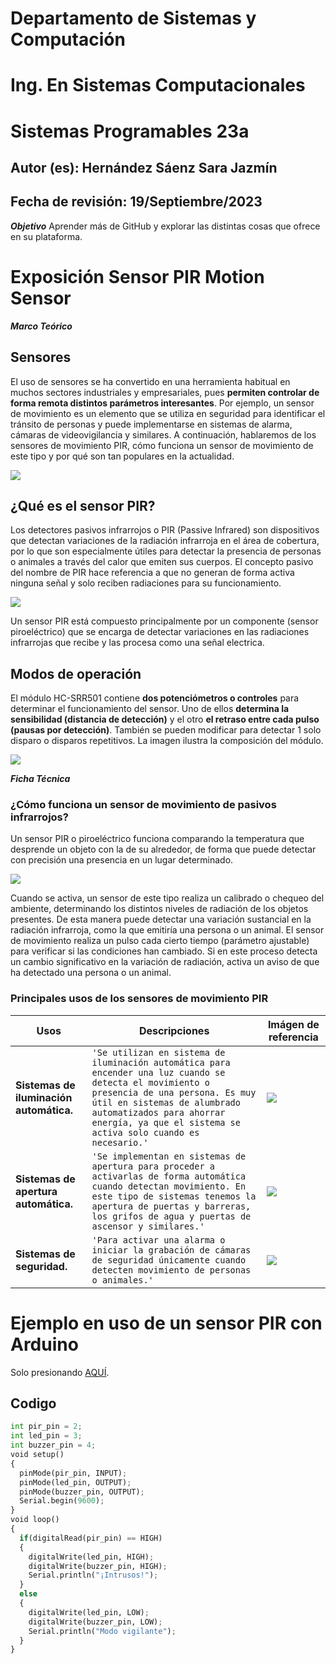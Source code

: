 # Departamento de Sistemas y Computación
# Ing. En Sistemas Computacionales
# Sistemas Programables 23a

## Autor (es): Hernández Sáenz Sara Jazmín
## Fecha de revisión: 19/Septiembre/2023

**_Objetivo_**
Aprender más de GitHub y explorar las distintas cosas que ofrece en su plataforma.


# Exposición Sensor PIR Motion Sensor

**_Marco Teórico_**
## Sensores
El uso de sensores se ha convertido en una herramienta habitual en muchos sectores industriales y empresariales, pues **permiten controlar de forma remota distintos parámetros interesantes**. Por ejemplo, un sensor de movimiento es un elemento que se utiliza en seguridad para identificar el tránsito de personas y puede implementarse en sistemas de alarma, cámaras de videovigilancia y similares. A continuación, hablaremos de los sensores de movimiento PIR, cómo funciona un sensor de movimiento de este tipo y por qué son tan populares en la actualidad.

![](https://sites.google.com/a/utecnologica.edu.bo/iot-wearablesensaludutb/_/rsrc/1458974819461/sobre/marco-teorico/sensores/robotica-introduccin-17-638.jpg)

## ¿Qué es el sensor PIR?
Los detectores pasivos infrarrojos o PIR (Passive Infrared) son dispositivos que detectan variaciones de la radiación infrarroja en el área de cobertura, por lo que son especialmente útiles para detectar la presencia de personas o animales a través del calor que emiten sus cuerpos. El concepto pasivo del nombre de PIR hace referencia a que no generan de forma activa ninguna señal y solo reciben radiaciones para su funcionamiento.

![](https://www.puntoflotante.net/SENSOR-HC-SR501-1000-M.jpg)

Un sensor PIR está compuesto principalmente por un componente (sensor piroeléctrico) que se encarga de detectar variaciones en las radiaciones infrarrojas que recibe y las procesa como una señal electrica.

## Modos de operación
El módulo HC-SRR501 contiene **dos potenciómetros o controles** para determinar el funcionamiento del sensor. Uno de ellos **determina la sensibilidad (distancia de detección)** y el otro **el retraso entre cada pulso (pausas por detección)**. También se pueden modificar para detectar 1 solo disparo o disparos repetitivos. La imagen ilustra la composición del módulo.

![](https://i0.wp.com/blog.330ohms.com/wp-content/uploads/2020/12/HC-SR501.png?w=523&ssl=1)

**_Ficha Técnica_**
### ¿Cómo funciona un sensor de movimiento de pasivos infrarrojos?
Un sensor PIR o piroeléctrico funciona comparando la temperatura que desprende un objeto con la de su alrededor, de forma que puede detectar con precisión una presencia en un lugar determinado.

![](https://i0.wp.com/blog.330ohms.com/wp-content/uploads/2020/12/destacada.png?resize=696%2C392&ssl=1)

Cuando se activa, un sensor de este tipo realiza un calibrado o chequeo del ambiente, determinando los distintos niveles de radiación de los objetos presentes. De esta manera puede detectar una variación sustancial en la radiación infrarroja, como la que emitiría una persona o un animal.
El sensor de movimiento realiza un pulso cada cierto tiempo (parámetro ajustable) para verificar si las condiciones han cambiado. Si en este proceso detecta un cambio significativo en la variación de radiación, activa un aviso de que ha detectado una persona o un animal.


### Principales usos de los sensores de movimiento PIR

|                  Usos                 | Descripciones                 |Imágen de referencia                                                                           |
|---------------------------------------|-------------------------------|-----------------------------------------------------------------------------------------------|
|**Sistemas de iluminación automática.**|`'Se utilizan en sistema de iluminación automática para encender una luz cuando se detecta el movimiento o presencia de una persona. Es muy útil en sistemas de alumbrado automatizados para ahorrar energía, ya que el sistema se activa solo cuando es necesario.'`             |![](https://imagenes.elpais.com/resizer/6R915_uHvEsm-uRsGsFZD1MGX9Q=/414x0/cloudfront-eu-central-1.images.arcpublishing.com/prisa/AQ6HIA3NL5DRPACANEIIUQUSIM.jpg)|
|**Sistemas de apertura automática.**|`'Se implementan en sistemas de apertura para proceder a activarlas de forma automática cuando detectan movimiento. En este tipo de sistemas tenemos la apertura de puertas y barreras, los grifos de agua y puertas de ascensor y similares.'`             |![](https://autopuerta.net/wp-content/uploads/2023/06/como-funciona-el-mecanismo-de-una-puerta-automatica.jpg)|
|**Sistemas de seguridad.**|`'Para activar una alarma o iniciar la grabación de cámaras de seguridad únicamente cuando detecten movimiento de personas o animales.'`|![](https://cuadernosdeseguridad.com/wp-content/uploads/2018/01/cctv-cra.jpg)|


# Ejemplo en uso de un sensor PIR con Arduino

Solo presionando [AQUÍ](https://youtu.be/MqxLa4vo4Ok?t=1036).

## Codigo
```python
int pir_pin = 2;
int led_pin = 3;
int buzzer_pin = 4;
void setup() 
{
  pinMode(pir_pin, INPUT);
  pinMode(led_pin, OUTPUT);
  pinMode(buzzer_pin, OUTPUT);
  Serial.begin(9600);
}
void loop() 
{
  if(digitalRead(pir_pin) == HIGH)
  {
    digitalWrite(led_pin, HIGH);
    digitalWrite(buzzer_pin, HIGH);
    Serial.println("¡Intrusos!");
  }
  else
  {
    digitalWrite(led_pin, LOW);
    digitalWrite(buzzer_pin, LOW);
    Serial.println("Modo vigilante");
  }
}
```

